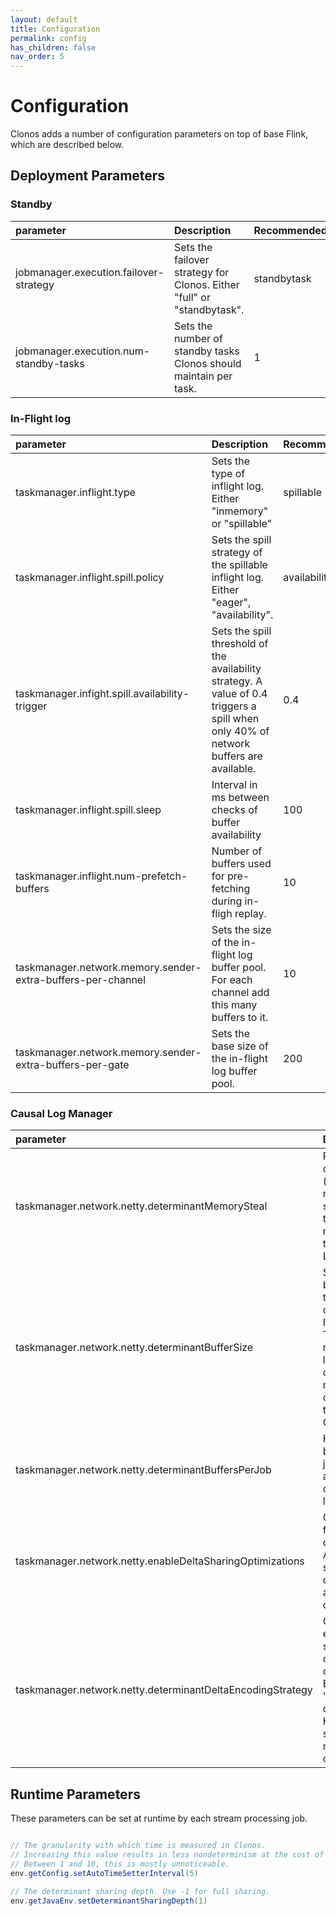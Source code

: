 ```yaml
---
layout: default
title: Configuration
permalink: config
has_children: false
nav_order: 5
---
```


# Configuration

Clonos adds a number of configuration parameters on top of base Flink, which are described below.

## Deployment Parameters

### Standby

| parameter															 | Description														                                | Recommended			 |
|:---------------------------------------|:-----------------------------------------------------------------------|:-----------------|
| jobmanager.execution.failover-strategy | Sets the failover strategy for Clonos. Either "full" or "standbytask".	|	standbytask			 |
| jobmanager.execution.num-standby-tasks | Sets the number of standby tasks Clonos should maintain per task.				|	1								 |

### In-Flight log

| parameter															 | Description														                                | Recommended			 |
|:---------------------------------------|:-----------------------------------------------------------------------|:-----------------|
| taskmanager.inflight.type							 | Sets the type of inflight log. Either "inmemory" or "spillable"|spillable |
| taskmanager.inflight.spill.policy | Sets the spill strategy of the spillable inflight log. Either "eager", "availability".|	availability|
| taskmanager.infight.spill.availability-trigger | Sets the spill threshold of the availability strategy. A value of 0.4 triggers a spill when only 40% of network buffers are available.|	0.4 |
| taskmanager.inflight.spill.sleep | Interval in ms between checks of buffer availability |	100 |
| taskmanager.inflight.num-prefetch-buffers							 | Number of buffers used for pre-fetching during in-fligh replay. |	10|
| taskmanager.network.memory.sender-extra-buffers-per-channel | Sets the size of the in-flight log buffer pool. For each channel add this many buffers to it. |	10 |
| taskmanager.network.memory.sender-extra-buffers-per-gate | Sets the base size of the in-flight log buffer pool. |	200 |


### Causal Log Manager

| parameter															 | Description														                                | Recommended			 |
|:---------------------------------------|:-----------------------------------------------------------------------|:-----------------|
|  taskmanager.network.netty.determinantMemorySteal	| Percentage of network (off-heap) memory stolen from the network manager for the Causal Log Manager | 0.2 |
|  taskmanager.network.netty.determinantBufferSize | Size of buffers used to implement causal logs. If each TaskManager must track a large number of tasks, reducing this can help in the face of OOM errors. | 32768 |
|  taskmanager.network.netty.determinantBuffersPerJob | How many buffers each job is allocated for causal logging. | 100 |
|  taskmanager.network.netty.enableDeltaSharingOptimizations | Only disabled for debugging. Avoids sharing causal logs along non-causal paths. | true |
|  taskmanager.network.netty.determinantDeltaEncodingStrategy | Chooses the encoding strategy of causal logs on buffers. Either "hierarchical" or "flat". Hierarchical strategy is more compact. | hierarchical |


## Runtime Parameters

These parameters can be set at runtime by each stream processing job.

```java

// The granularity with which time is measured in Clonos.
// Increasing this value results in less nondeterminism at the cost of less granular computations.
// Between 1 and 10, this is mostly unnoticeable.
env.getConfig.setAutoTimeSetterInterval(5)

// The determinant sharing depth. Use -1 for full sharing.
env.getJavaEnv.setDeterminantSharingDepth(1)
```
